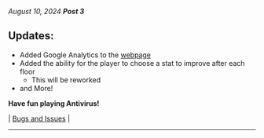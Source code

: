 _August 10, 2024_
**_Post 3_**

## Updates:
- Added Google Analytics to the [webpage](https://diamonddevv.github.io/antivirus-game-web)
- Added the ability for the player to choose a stat to improve after each floor
    - This will be reworked
- and More!

**Have fun playing Antivirus!**

| [Bugs and Issues](https://github.com/diamonddevv/antivirus-game-web/issues/) |

---
